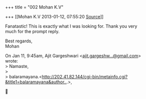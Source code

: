 +++
title = "002 Mohan K.V"

+++
[[Mohan K.V	2013-01-12, 07:55:20 [Source](https://groups.google.com/g/samskrita/c/5Ow1_Ll1jyI)]]



Fanatastic! This is exactly what I was looking for. Thank you very  
much for the prompt reply.  
  
Best regards,  
Mohan  
  
On Jan 11, 9:45am, Ajit Gargeshwari \<[ajit.gargeshw...@gmail.com]()\>  
wrote:  
\> Namaste,  
\>  
\> balaramayana.\<<http://202.41.82.144/cgi-bin/metainfo.cgi?&title1=balaramayana&author..>.>,  




